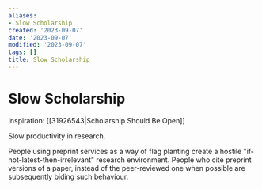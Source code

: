```yaml
---
aliases:
- Slow Scholarship
created: '2023-09-07'
date: '2023-09-07'
modified: '2023-09-07'
tags: []
title: Slow Scholarship
---
```


# Slow Scholarship

Inspiration: [[31926543|Scholarship Should Be Open]]

Slow productivity in research.

People using preprint services as a way of flag planting create a hostile "if-not-latest-then-irrelevant" research environment. People who cite preprint versions of a paper, instead of the peer-reviewed one when possible are subsequently biding such behaviour.